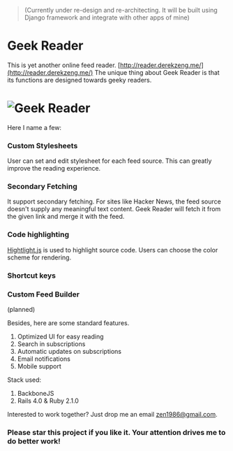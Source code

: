 > (Currently under re-design and re-architecting. It will be built using Django framework and integrate with other apps of mine)


# Geek Reader 

This is yet another online feed reader. [http://reader.derekzeng.me/](http://reader.derekzeng.me/)
The unique thing about Geek Reader is that its functions are designed towards geeky readers.

# ![Geek Reader](https://github.com/coderek/geek-reader/blob/master/app/assets/images/gr_screenshot.gif)


Here I name a few:

### Custom Stylesheets
User can set and edit stylesheet for each feed source. This can greatly improve the reading experience.

### Secondary Fetching
It support secondary fetching. For sites like Hacker News, the feed source doesn't supply any meaningful text content. Geek Reader will fetch it from the given link and merge it with the feed.

### Code highlighting
[Hightlight.js](http://highlightjs.org/) is used to highlight source code. Users can choose the color scheme for rendering.

### Shortcut keys

### Custom Feed Builder
(planned)


Besides, here are some standard features.

1. Optimized UI for easy reading 
1. Search in subscriptions
1. Automatic updates on subscriptions
1. Email notifications
1. Mobile support


Stack used:

1. BackboneJS
2. Rails 4.0 & Ruby 2.1.0

Interested to work together? Just drop me an email zen1986@gmail.com.

### Please star this project if you like it. Your attention drives me to do better work!
